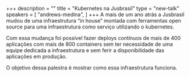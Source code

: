 +++
description = ""
title = "Kubernetes na Jusbrasil"
type = "new-talk"
speakers = [
        "andrews-medina",
]
+++
A mais de um ano atrás a Jusbrasil mudou de uma infraestrutura “in house” montada com ferramentas open source para uma infraestrutura como serviço utilizando o kubernetes.

Com essa mudança foi possível fazer deploys contínuos de mais de 400 aplicações com mais de 800 containers sem ter necessidade de uma equipe dedicada a infraestrutura e sem ferir a disponibilidade das aplicações em produção.

O objetivo dessa palestra é mostrar como essa infraestrutura funciona.